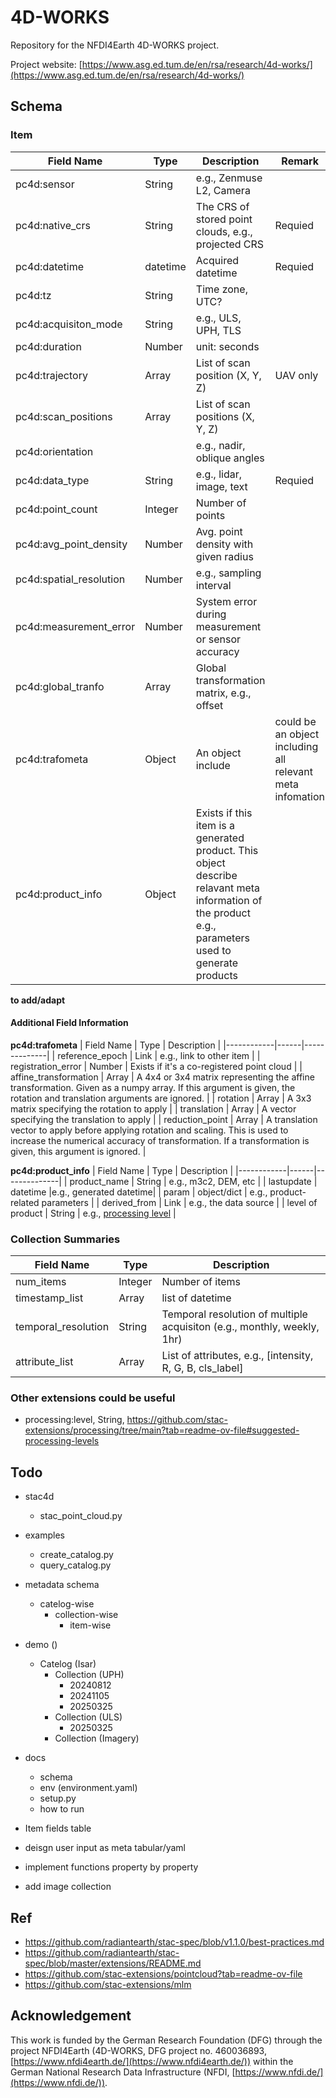 # 4D-WORKS
Repository for the NFDI4Earth 4D-WORKS project.

Project website: [https://www.asg.ed.tum.de/en/rsa/research/4d-works/](https://www.asg.ed.tum.de/en/rsa/research/4d-works/)

## Schema

### Item

| Field Name | Type | Description  | Remark |
|------------|------|--------------|--------|
| pc4d:sensor | String | e.g., Zenmuse L2, Camera | | 
| pc4d:native_crs | String  | The CRS of stored point clouds, e.g., projected CRS | Requied |
| pc4d:datetime | datetime | Acquired datetime | Requied |
| pc4d:tz | String | Time zone, UTC? |
| pc4d:acquisiton_mode | String | e.g., ULS, UPH, TLS |
| pc4d:duration | Number | unit: seconds |
| pc4d:trajectory | Array | List of scan position (X, Y, Z) | UAV only |
| pc4d:scan_positions | Array | List of scan positions (X, Y, Z) |  |
| pc4d:orientation |  | e.g., nadir, oblique angles |
| pc4d:data_type | String | e.g., lidar, image, text | Requied |
| pc4d:point_count | Integer | Number of points|
| pc4d:avg_point_density | Number | Avg. point density with given radius |
| pc4d:spatial_resolution | Number | e.g., sampling interval |
| pc4d:measurement_error | Number | System error during measurement or sensor accuracy |
| pc4d:global_tranfo | Array | Global transformation matrix, e.g., offset |
| pc4d:trafometa | Object | An object include | could be an object including all relevant meta infomation |
| pc4d:product_info | Object | Exists if this item is a generated product. This object describe relavant meta information of the product e.g., parameters used to generate products |

**to add/adapt**


#### Additional Field Information

**pc4d:trafometa**
| Field Name | Type | Description  |
|------------|------|--------------|
| reference_epoch | Link | e.g., link to other item |
| registration_error | Number | Exists if it's a co-registered point cloud |
| affine_transformation  | Array | A 4x4 or 3x4 matrix representing the affine transformation. Given as a numpy array. If this argument is given, the rotation and translation arguments are ignored. |
| rotation | Array | A 3x3 matrix specifying the rotation to apply |
| translation | Array | A vector specifying the translation to apply |
| reduction_point | Array | A translation vector to apply before applying rotation and scaling. This is used to increase the numerical accuracy of transformation. If a transformation is given, this argument is ignored. |


**pc4d:product_info**
| Field Name | Type | Description  |
|------------|------|--------------|
| product_name | String | e.g., m3c2, DEM, etc |
| lastupdate | datetime |e.g., generated datetime|
| param | object/dict | e.g., product-related parameters |
| derived_from | Link | e.g., the data source |
| level of product | String | e.g., [processing level](https://github.com/stac-extensions/processing?tab=readme-ov-file#suggested-processing-levels) |

### Collection Summaries

| Field Name | Type | Description  |
|------------|------|--------------|
| num_items | Integer | Number of items |
| timestamp_list | Array | list of datetime             |
| temporal_resolution | String | Temporal resolution of multiple acquisiton (e.g., monthly, weekly, 1hr) |
| attribute_list | Array | List of attributes, e.g., [intensity, R, G, B, cls_label] |



### Other extensions could be useful
- processing:level, String, https://github.com/stac-extensions/processing/tree/main?tab=readme-ov-file#suggested-processing-levels

## Todo

- stac4d
  - stac_point_cloud.py
- examples
  - create_catalog.py
  - query_catalog.py
- metadata schema
  - catelog-wise
    - collection-wise
      - item-wise
- demo ()
  - Catelog (Isar)
    - Collection (UPH)
      - 20240812
      - 20241105
      - 20250325
    - Collection (ULS)
      - 20250325
    - Collection (Imagery)
- docs
  - schema
  - env (environment.yaml)
  - setup.py
  - how to run


- Item fields table
- deisgn user input as meta tabular/yaml
- implement functions property by property
- add image collection


## Ref

- https://github.com/radiantearth/stac-spec/blob/v1.1.0/best-practices.md
- https://github.com/radiantearth/stac-spec/blob/master/extensions/README.md
- https://github.com/stac-extensions/pointcloud?tab=readme-ov-file
- https://github.com/stac-extensions/mlm


## Acknowledgement
This work is funded by the German Research Foundation (DFG) through the project NFDI4Earth (4D-WORKS, DFG project no. 460036893, [https://www.nfdi4earth.de/](https://www.nfdi4earth.de/)) within the German National Research Data Infrastructure (NFDI, [https://www.nfdi.de/](https://www.nfdi.de/)). 
